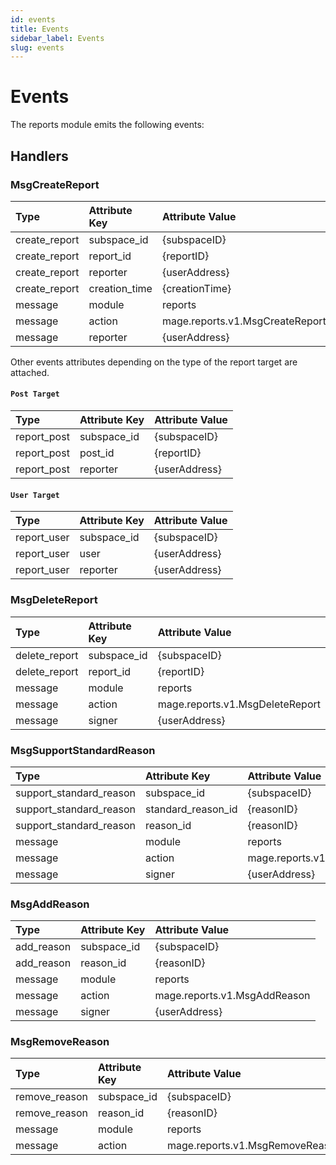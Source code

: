 ```yaml
---
id: events
title: Events
sidebar_label: Events
slug: events
---
```


# Events

The reports module emits the following events:

## Handlers

### MsgCreateReport

| **Type**      | **Attribute Key** | **Attribute Value**               | 
|:--------------|:------------------|:----------------------------------|
| create_report | subspace_id       | {subspaceID}                      |
| create_report | report_id         | {reportID}                        |
| create_report | reporter          | {userAddress}                     |
| create_report | creation_time     | {creationTime}                    |
| message       | module            | reports                           |
| message       | action            | mage.reports.v1.MsgCreateReport |
| message       | reporter          | {userAddress}                     |

Other events attributes depending on the type of the report target are attached.

#### `Post Target`

| **Type**    | **Attribute Key** | **Attribute Value** | 
|:------------|:------------------|:--------------------|
| report_post | subspace_id       | {subspaceID}        |
| report_post | post_id           | {reportID}          |
| report_post | reporter          | {userAddress}       |

#### `User Target`

| **Type**    | **Attribute Key** | **Attribute Value** | 
|:------------|:------------------|:--------------------|
| report_user | subspace_id       | {subspaceID}        |
| report_user | user              | {userAddress}       |
| report_user | reporter          | {userAddress}       |

### MsgDeleteReport

| **Type**      | **Attribute Key** | **Attribute Value**               | 
|:--------------|:------------------|:----------------------------------|
| delete_report | subspace_id       | {subspaceID}                      |
| delete_report | report_id         | {reportID}                        |
| message       | module            | reports                           |
| message       | action            | mage.reports.v1.MsgDeleteReport |
| message       | signer            | {userAddress}                     |

### MsgSupportStandardReason

| **Type**                | **Attribute Key**  | **Attribute Value**                        | 
|:------------------------|:-------------------|:-------------------------------------------|
| support_standard_reason | subspace_id        | {subspaceID}                               |
| support_standard_reason | standard_reason_id | {reasonID}                                 |
| support_standard_reason | reason_id          | {reasonID}                                 |
| message                 | module             | reports                                    |
| message                 | action             | mage.reports.v1.MsgSupportStandardReason |
| message                 | signer             | {userAddress}                              |

### MsgAddReason

| **Type**   | **Attribute Key** | **Attribute Value**            | 
|:-----------|:------------------|:-------------------------------|
| add_reason | subspace_id       | {subspaceID}                   |
| add_reason | reason_id         | {reasonID}                     |
| message    | module            | reports                        |
| message    | action            | mage.reports.v1.MsgAddReason |
| message    | signer            | {userAddress}                  |


### MsgRemoveReason

| **Type**      | **Attribute Key** | **Attribute Value**               | 
|:--------------|:------------------|:----------------------------------|
| remove_reason | subspace_id       | {subspaceID}                      |
| remove_reason | reason_id         | {reasonID}                        |
| message       | module            | reports                           |
| message       | action            | mage.reports.v1.MsgRemoveReason |